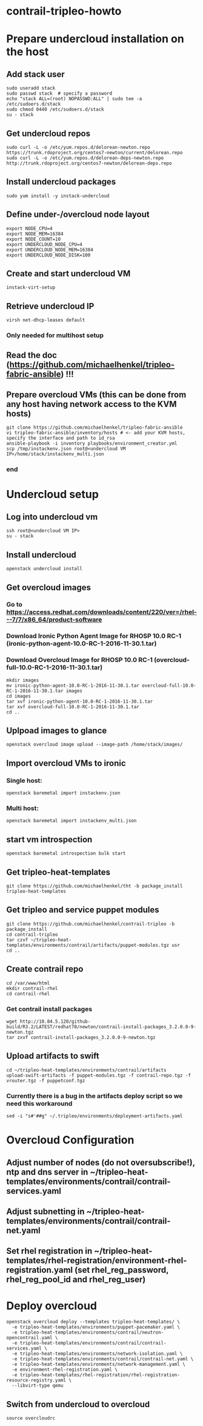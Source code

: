 # contrail-tripleo-howto


# Prepare undercloud installation on the host

## Add stack user
```
sudo useradd stack
sudo passwd stack  # specify a password
echo "stack ALL=(root) NOPASSWD:ALL" | sudo tee -a /etc/sudoers.d/stack
sudo chmod 0440 /etc/sudoers.d/stack
su - stack
```

## Get undercloud repos
```
sudo curl -L -o /etc/yum.repos.d/delorean-newton.repo https://trunk.rdoproject.org/centos7-newton/current/delorean.repo
sudo curl -L -o /etc/yum.repos.d/delorean-deps-newton.repo http://trunk.rdoproject.org/centos7-newton/delorean-deps.repo
```

## Install undercloud packages
```
sudo yum install -y instack-undercloud
```

## Define under-/overcloud node layout
```
export NODE_CPU=4
export NODE_MEM=16384
export NODE_COUNT=10
export UNDERCLOUD_NODE_CPU=4
export UNDERCLOUD_NODE_MEM=16384
export UNDERCLOUD_NODE_DISK=100
```

## Create and start undercloud VM
```
instack-virt-setup
```

## Retrieve undercloud IP
```
virsh net-dhcp-leases default
```

### Only needed for multihost setup ###
## Read the doc (https://github.com/michaelhenkel/tripleo-fabric-ansible) !!!
## Prepare overcloud VMs (this can be done from any host having network access to the KVM hosts)
```
git clone https://github.com/michaelhenkel/tripleo-fabric-ansible
vi tripleo-fabric-ansible/inventory/hosts # <- add your KVM hosts, specify the interface and path to id_rsa
ansible-playbook -i inventory playbooks/environment_creator.yml
scp /tmp/instackenv.json root@<undercloud VM IP>/home/stack/instackenv_multi.json
```
### end ###



# Undercloud setup

## Log into undercloud vm
```
ssh root@<undercloud VM IP>
su - stack
```

## Install undercloud
```
openstack undercloud install
```

## Get overcloud images
### Go to https://access.redhat.com/downloads/content/220/ver=/rhel---7/7/x86_64/product-software
### Download Ironic Python Agent Image for RHOSP 10.0 RC-1 (ironic-python-agent-10.0-RC-1-2016-11-30.1.tar)
### Download Overcloud Image for RHOSP 10.0 RC-1 (overcloud-full-10.0-RC-1-2016-11-30.1.tar)
```
mkdir images
mv ironic-python-agent-10.0-RC-1-2016-11-30.1.tar overcloud-full-10.0-RC-1-2016-11-30.1.tar images
cd images
tar xvf ironic-python-agent-10.0-RC-1-2016-11-30.1.tar
tar xvf overcloud-full-10.0-RC-1-2016-11-30.1.tar
cd ..
```
## Uplpoad images to glance
```
openstack overcloud image upload --image-path /home/stack/images/
```

## Import overcloud VMs to ironic 
### Single host:
```
openstack baremetal import instackenv.json
```
### Multi host:
```
openstack baremetal import instackenv_multi.json
```

## start vm introspection
```
openstack baremetal introspection bulk start
```

## Get tripleo-heat-templates
```
git clone https://github.com/michaelhenkel/tht -b package_install tripleo-heat-templates
```

## Get tripleo and service puppet modules
```
git clone https://github.com/michaelhenkel/contrail-tripleo -b package_install
cd contrail-tripleo
tar czvf ~/tripleo-heat-templates/environments/contrail/artifacts/puppet-modules.tgz usr
cd ..
```

## Create contrail repo
```
cd /var/www/html
mkdir contrail-rhel
cd contrail-rhel
```
### Get contrail install packages 
```
wget http://10.84.5.120/github-build/R3.2/LATEST/redhat70/newton/contrail-install-packages_3.2.0.0-9-newton.tgz
tar zxvf contrail-install-packages_3.2.0.0-9-newton.tgz
```

## Upload artifacts to swift
```
cd ~/tripleo-heat-templates/environments/contrail/artifacts
upload-swift-artifacts -f puppet-modules.tgz -f contrail-repo.tgz -f vrouter.tgz -f puppetconf.tgz
```

### Currently there is a bug in the artifacts deploy script so we need this workaround
```
sed -i "s#'##g" ~/.tripleo/environments/deployment-artifacts.yaml
```

# Overcloud Configuration
## Adjust number of nodes (do not oversubscribe!), ntp and dns server in ~/tripleo-heat-templates/environments/contrail/contrail-services.yaml
## Adjust subnetting in ~/tripleo-heat-templates/environments/contrail/contrail-net.yaml
## Set rhel registration in ~/tripleo-heat-templates/rhel-registration/environment-rhel-registration.yaml (set rhel_reg_password, rhel_reg_pool_id and rhel_reg_user)

# Deploy overcloud
```
openstack overcloud deploy --templates tripleo-heat-templates/ \
  -e tripleo-heat-templates/environments/puppet-pacemaker.yaml \
  -e tripleo-heat-templates/environments/contrail/neutron-opencontrail.yaml \
  -e tripleo-heat-templates/environments/contrail/contrail-services.yaml \
  -e tripleo-heat-templates/environments/network-isolation.yaml \
  -e tripleo-heat-templates/environments/contrail/contrail-net.yaml \
  -e tripleo-heat-templates/environments/network-management.yaml \
  -e environment-rhel-registration.yaml \
  -e tripleo-heat-templates/rhel-registration/rhel-registration-resource-registry.yaml \
  --libvirt-type qemu
```

## Switch from undercloud to overcloud
```
source overcloudrc
```
